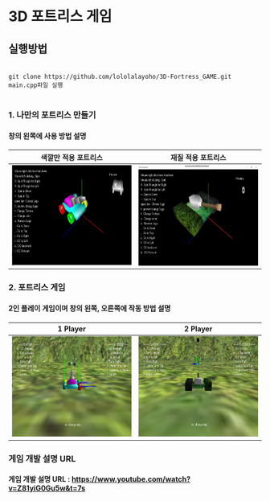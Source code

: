 # 3D 포트리스 게임

## 실행방법
<pre>
<code>
git clone https://github.com/lololalayoho/3D-Fortress_GAME.git
main.cpp파일 실행
</code>
</pre>

### 1. 나만의 포트리스 만들기

#### 창의 왼쪽에 사용 방법 설명

색깔만 적용 포트리스|재질 적용 포트리스
----------------------|---------------------
<img src="/image/나만의 포트리스.jpg" width="350" height="200"></left>|<img src="/image/나만의 포트리스2.jpg" width="350" height="200">

### 2. 포트리스 게임
#### 2인 플레이 게임이며 창의 왼쪽, 오른쪽에 작동 방법 설명
1 Player|2 Player
----------------------|---------------------
<img src="/image/게임2.jpg" width="350" height="200"></left>|<img src="/image/게임.jpg" width="350" height="200">

### 게임 개발 설명 URL
#### 게임 개발 설명 URL : https://www.youtube.com/watch?v=Z81yiG0Gu5w&t=7s
